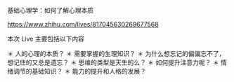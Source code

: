 基础心理学：如何了解心理本质

https://www.zhihu.com/lives/817045630269677568


本次 Live 主要包括以下内容

＊ 人的心理的本质？
＊ 需要掌握的生理知识？
＊ 为什么想忘记的偏偏忘不了，想记住的又总是遗忘？
＊ 思维的类型是天生的么？
＊ 如何提升注意力呢？
＊ 情绪调节的基础知识？
＊ 能力的提升和人格的发展？

